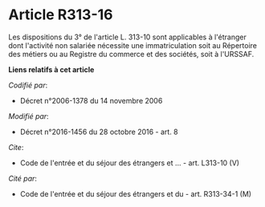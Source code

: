 # Article R313-16

Les dispositions du 3° de l'article L. 313-10 sont applicables à l'étranger dont l'activité non salariée nécessite une
immatriculation soit au Répertoire des métiers ou au Registre du commerce et des sociétés, soit à l'URSSAF.

**Liens relatifs à cet article**

_Codifié par_:

  - Décret n°2006-1378 du 14 novembre 2006

_Modifié par_:

  - Décret n°2016-1456 du 28 octobre 2016 - art. 8

_Cite_:

  - Code de l'entrée et du séjour des étrangers et ... - art. L313-10 (V)

_Cité par_:

  - Code de l'entrée et du séjour des étrangers et du  - art. R313-34-1 (M)
